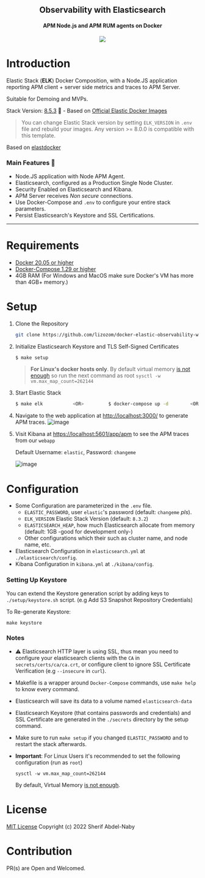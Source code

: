 <h2 align="center">Observability with Elasticsearch</h2>
<h4 align="center">APM Node.js and APM RUM agents on <b>Docker</b></h4>

<p align="center"><img src="https://user-images.githubusercontent.com/3016806/209703540-3f517bfc-0f5e-4ad8-b387-7b94884f4dab.png"></p>

# Introduction
Elastic Stack (**ELK**) Docker Composition, with a Node.JS application reporting APM client + server side metrics and traces to APM Server.

Suitable for Demoing and MVPs.

Stack Version: [8.5.3](https://www.elastic.co/blog/whats-new-elastic-8-5-3) 🎉  - Based on [Official Elastic Docker Images](https://www.docker.elastic.co/)
> You can change Elastic Stack version by setting `ELK_VERSION` in `.env` file and rebuild your images. Any version >= 8.0.0 is compatible with this template.

Based on [elastdocker](https://github.com/sherifabdlnaby/elastdocker)

### Main Features 📜

- Node.JS application with Node APM Agent.
- Elasticsearch, configured as a Production Single Node Cluster.
- Security Enabled on Elasticsearch and Kibana.
- APM Server receives *Non secure* connections.
- Use Docker-Compose and `.env` to configure your entire stack parameters.
- Persist Elasticsearch's Keystore and SSL Certifications.

-----

# Requirements

- [Docker 20.05 or higher](https://docs.docker.com/install/)
- [Docker-Compose 1.29 or higher](https://docs.docker.com/compose/install/)
- 4GB RAM (For Windows and MacOS make sure Docker's VM has more than 4GB+ memory.)

# Setup

1. Clone the Repository
     ```bash
     git clone https://github.com/lizozom/docker-elastic-observability-with-apm.git
     ```
2. Initialize Elasticsearch Keystore and TLS Self-Signed Certificates
    ```bash
    $ make setup
    ```
    > **For Linux's docker hosts only**. By default virtual memory [is not enough](https://www.elastic.co/guide/en/elasticsearch/reference/current/vm-max-map-count.html) so run the next command as root `sysctl -w vm.max_map_count=262144`
3. Start Elastic Stack
    ```bash
    $ make elk           <OR>         $ docker-compose up -d		<OR>		$ docker compose up -d
    ```
4. Navigate to the web application at [http://localhost:3000/](http://localhost:3000) to generate APM traces.
    ![image](https://user-images.githubusercontent.com/3016806/209701428-19a257ca-1b30-4f53-bb80-efd6434259d7.png)


5. Visit Kibana at [https://localhost:5601/app/apm](https://localhost:5601/app/apm) to see the APM traces from our `webapp`

    Default Username: `elastic`, Password: `changeme`
    
    ![image](https://user-images.githubusercontent.com/3016806/209701277-29e6ce0e-c068-4679-9a7a-ada6982d648e.png)

# Configuration

* Some Configuration are parameterized in the `.env` file.
  * `ELASTIC_PASSWORD`, user `elastic`'s password (default: `changeme` _pls_).
  * `ELK_VERSION` Elastic Stack Version (default: `8.3.2`)
  * `ELASTICSEARCH_HEAP`, how much Elasticsearch allocate from memory (default: 1GB -good for development only-)
  * Other configurations which their such as cluster name, and node name, etc.
* Elasticsearch Configuration in `elasticsearch.yml` at `./elasticsearch/config`.
* Kibana Configuration in `kibana.yml` at `./kibana/config`.

### Setting Up Keystore

You can extend the Keystore generation script by adding keys to `./setup/keystore.sh` script. (e.g Add S3 Snapshot Repository Credentials)

To Re-generate Keystore:
```
make keystore
```

### Notes

- ⚠️ Elasticsearch HTTP layer is using SSL, thus mean you need to configure your elasticsearch clients with the `CA` in `secrets/certs/ca/ca.crt`, or configure client to ignore SSL Certificate Verification (e.g `--insecure` in `curl`).

- Makefile is a wrapper around `Docker-Compose` commands, use `make help` to know every command.

- Elasticsearch will save its data to a volume named `elasticsearch-data`

- Elasticsearch Keystore (that contains passwords and credentials) and SSL Certificate are generated in the `./secrets` directory by the setup command.

- Make sure to run `make setup` if you changed `ELASTIC_PASSWORD` and to restart the stack afterwards.

- **Important**: For Linux Users it's recommended to set the following configuration (run as `root`)
    ```
    sysctl -w vm.max_map_count=262144
    ```
    By default, Virtual Memory [is not enough](https://www.elastic.co/guide/en/elasticsearch/reference/current/vm-max-map-count.html).

# License
[MIT License](https://raw.githubusercontent.com/sherifabdlnaby/elastdocker/master/LICENSE)
Copyright (c) 2022 Sherif Abdel-Naby

# Contribution

PR(s) are Open and Welcomed.
